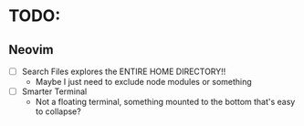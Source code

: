 # TODO:

## Neovim
* [ ] Search Files explores the ENTIRE HOME DIRECTORY!!
    * Maybe I just need to exclude node modules or something
* [ ] Smarter Terminal
    * Not a floating terminal, something mounted to the bottom that's easy to collapse?

